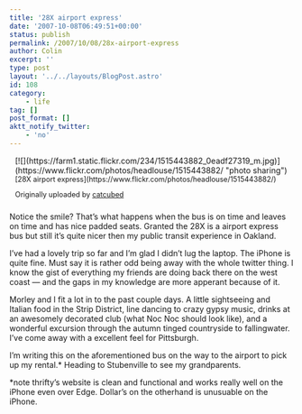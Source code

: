 ```yaml
---
title: '28X airport express'
date: '2007-10-08T06:49:51+00:00'
status: publish
permalink: /2007/10/08/28x-airport-express
author: Colin
excerpt: ''
type: post
layout: '../../layouts/BlogPost.astro'
id: 108
category:
    - life
tag: []
post_format: []
aktt_notify_twitter:
    - 'no'
---
```

<div style="float: right; margin-left: 10px; margin-bottom: 10px;"> [![](https://farm1.static.flickr.com/234/1515443882_0eadf27319_m.jpg)](https://www.flickr.com/photos/headlouse/1515443882/ "photo sharing")  
   
 <span style="font-size: 0.9em; margin-top: 0px;">  
 [28X airport express](https://www.flickr.com/photos/headlouse/1515443882/)  
   
 Originally uploaded by [catcubed](https://www.flickr.com/people/headlouse/)  
 </span></div>Notice the smile? That’s what happens when the bus is on time and leaves on time and has nice padded seats. Granted the 28X is a airport express bus but still it’s quite nicer then my public transit experience in Oakland.

I’ve had a lovely trip so far and I’m glad I didn’t lug the laptop. The iPhone is quite fine. Must say it is rather odd being away with the whole twitter thing. I know the gist of everything my friends are doing back there on the west coast — and the gaps in my knowledge are more apperant because of it.

Morley and I fit a lot in to the past couple days. A little sightseeing and Italian food in the Strip District, line dancing to crazy gypsy music, drinks at an awesomely decorated club (what Noc Noc should look like), and a wonderful excursion through the autumn tinged countryside to fallingwater. I’ve come away with a excellent feel for Pittsburgh.

I’m writing this on the aforementioned bus on the way to the airport to pick up my rental.\* Heading to Stubenville to see my grandparents.

\*note thrifty’s website is clean and functional and works really well on the iPhone even over Edge. Dollar’s on the otherhand is unusuable on the iPhone.